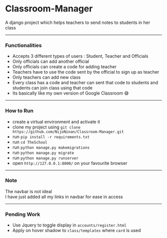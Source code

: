 # Classroom-Manager
A django project which helps teachers to send notes to students in her class  

---

### Functionalities
- Accepts 3 different types of users : Student, Teacher and Officials
- Only officials can add another official
- Only officials can create a code for adding teacher
- Teachers have to use the code sent by the official to sign up as teacher
- Only teachers can add new class
- Every class has a code and teacher can sent that code to students and students can join class using that code
- Its basically like my own version of Google Classroom :sweat_smile:

---

### How to Run
- create a virtual environment and activate it
- clone my project using `git clone https://github.com/NijoNinan/Classroom-Manager.git`
- run `pip install -r requirements.txt`
- run `cd TheSchool`
- run `python manage.py makemigrations`
- run `python manage.py migrate`
- run `python manage.py runserver`
- open `http://127.0.0.1:8000/` on your favourite browser

---

### Note
The navbar is not ideal  
I have just added all my links in navbar for ease in access

---

### Pending Work
- Use Jquery to toggle display in `accounts/register.html`
- Apply on hover shadow to `class/templates` where `card` is used